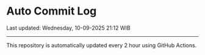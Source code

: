 # Auto Commit Log

Last updated: Wednesday, 10-09-2025 21:12 WIB

---

This repository is automatically updated every 2 hour using GitHub Actions.
